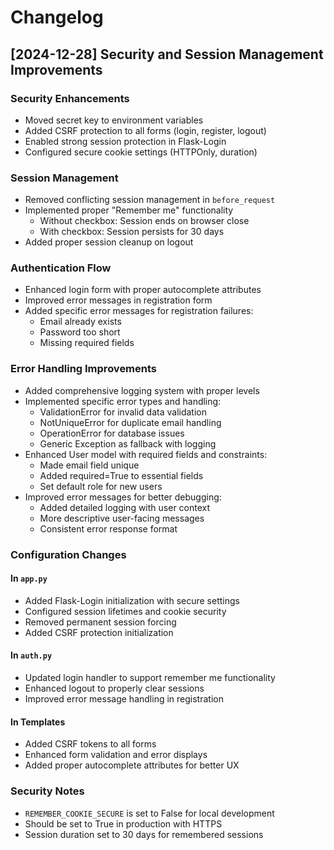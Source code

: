 # Changelog

## [2024-12-28] Security and Session Management Improvements

### Security Enhancements

- Moved secret key to environment variables
- Added CSRF protection to all forms (login, register, logout)
- Enabled strong session protection in Flask-Login
- Configured secure cookie settings (HTTPOnly, duration)

### Session Management

- Removed conflicting session management in `before_request`
- Implemented proper "Remember me" functionality
  - Without checkbox: Session ends on browser close
  - With checkbox: Session persists for 30 days
- Added proper session cleanup on logout

### Authentication Flow

- Enhanced login form with proper autocomplete attributes
- Improved error messages in registration form
- Added specific error messages for registration failures:
  - Email already exists
  - Password too short
  - Missing required fields

### Error Handling Improvements

- Added comprehensive logging system with proper levels
- Implemented specific error types and handling:
  - ValidationError for invalid data validation
  - NotUniqueError for duplicate email handling
  - OperationError for database issues
  - Generic Exception as fallback with logging
- Enhanced User model with required fields and constraints:
  - Made email field unique
  - Added required=True to essential fields
  - Set default role for new users
- Improved error messages for better debugging:
  - Added detailed logging with user context
  - More descriptive user-facing messages
  - Consistent error response format

### Configuration Changes

#### In `app.py`

- Added Flask-Login initialization with secure settings
- Configured session lifetimes and cookie security
- Removed permanent session forcing
- Added CSRF protection initialization

#### In `auth.py`

- Updated login handler to support remember me functionality
- Enhanced logout to properly clear sessions
- Improved error message handling in registration

#### In Templates

- Added CSRF tokens to all forms
- Enhanced form validation and error displays
- Added proper autocomplete attributes for better UX

### Security Notes

- `REMEMBER_COOKIE_SECURE` is set to False for local development
- Should be set to True in production with HTTPS
- Session duration set to 30 days for remembered sessions
